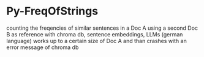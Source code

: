 # Py-FreqOfStrings
counting the freqencies of similar sentences in a Doc A using a second Doc B as reference
with chroma db, sentence embeddings, LLMs (german language)
works up to a certain size of Doc A and than crashes with an error message of chroma db


